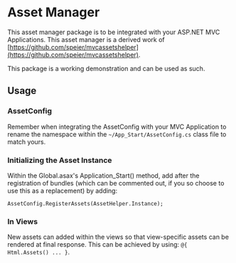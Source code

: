 ﻿# Asset Manager

This asset manager package is to be integrated with your ASP.NET MVC Applications. This asset manager is a derived work of [https://github.com/speier/mvcassetshelper](https://github.com/speier/mvcassetshelper).

This package is a working demonstration and can be used as such.

## Usage

### AssetConfig

Remember when integrating the AssetConfig with your MVC Application to rename the namespace within the `~/App_Start/AssetConfig.cs` class file to match yours.

### Initializing the Asset Instance

Within the Global.asax's Application_Start() method, add after the registration of bundles (which can be commented out, if you so choose to use this as a replacement) by adding:

`AssetConfig.RegisterAssets(AssetHelper.Instance);`

### In Views

New assets can added within the views so that view-specific assets can be rendered at final response. This can be achieved by using: `@{ Html.Assets() ... }`.